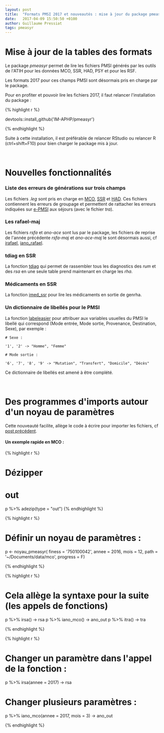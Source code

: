 ```yaml
---
layout: post
title:  "Formats PMSI 2017 et nouveautés : mise à jour du package pmeasyr"
date:   2017-04-09 15:50:50 +0100
author: Guillaume Pressiat
tags: pmeasyr
---
```



# Mise à jour de la tables des formats

Le package *pmeasyr* permet de lire les fichiers PMSI générés par les outils de l'ATIH pour les données MCO, SSR, HAD, PSY et pour les RSF.

Les formats 2017 pour ces champs PMSI sont désormais pris en charge par le package.

Pour en profiter et pouvoir lire les fichiers 2017, il faut relancer l'installation du package : 


{% highlight r %}

devtools::install_github('IM-APHP/pmeasyr')

{% endhighlight %}

Suite à cette installation, il est préférable de relancer RStudio ou relancer R (ctrl+shift+F10) pour bien charger le package mis à jour.

  

<br>

# Nouvelles fonctionnalités

### Liste des erreurs de générations sur trois champs

Les fichiers *.leg* sont pris en charge en [MCO](https://github.com/IM-APHP/pmeasyr/blob/master/Rd_md/ileg_mco.Rmd), [SSR](https://github.com/IM-APHP/pmeasyr/blob/master/Rd_md/ileg_ssr.Rmd) et [HAD](https://github.com/IM-APHP/pmeasyr/blob/master/Rd_md/ileg_had.Rmd). Ces fichiers contiennent les erreurs de groupage et permettent de rattacher les erreurs indiquées sur [e-PMSI](https://epmsi.atih.sante.fr/) aux séjours (avec le fichier *tra*).


### Les rafael-maj

Les fichiers *rsfa* et *ano-ace* sont lus par le package, les fichiers de reprise de l'année précédente *rsfa-maj* et *ano-ace-maj* le sont désormais aussi, cf [irafael](https://github.com/IM-APHP/pmeasyr/blob/master/Rd_md/irafael.Rmd), [iano_rafael](https://github.com/IM-APHP/pmeasyr/blob/master/Rd_md/iano_rafael.Rmd).


### tdiag en SSR

La fonction [tdiag](https://github.com/IM-APHP/pmeasyr/blob/master/Rd_md/tdiag.Rmd) qui permet de rassembler tous les diagnostics des *rum* et des *rsa* en une seule table prend maintenant en charge les *rha*.

### Médicaments en SSR

La fonction [imed_ssr](https://github.com/IM-APHP/pmeasyr/blob/master/Rd_md/imed_ssr.Rmd) pour lire les médicaments en sortie de genrha.

### Un dictionnaire de libellés pour le PMSI

La fonction [labeleasier](https://github.com/IM-APHP/pmeasyr/blob/master/Rd_md/labeleasier.Rmd) pour attribuer aux variables usuelles du PMSI le libellé qui correspond (Mode entrée, Mode sortie, Provenance, Destination, Sexe), par exemple : 

```
# Sexe : 

'1', '2' -> "Homme", "Femme"
```
```
# Mode sortie : 

'6', '7', '8', '9' -> "Mutation", "Transfert", "Domicile", "Décès"
```

Ce dictionnaire de libellés est amené à être complété.


<br>

# Des programmes d'imports autour d'un noyau de paramètres

Cette nouveauté facilite, allège le code à écrire pour importer les fichiers, cf [post précédent](https://guillaumepressiat.github.io/blog/2017/03/Flux_d_import_avec_pmeasyr).

#### Un exemple rapide en MCO : 


{% highlight r %}
# Dézipper
# out
p %>% adezip(type = "out")
{% endhighlight %}

{% highlight r %}

# Définir un noyau de paramètres :
p <- noyau_pmeasyr(
        finess   = '750100042',
        annee    = 2016,
        mois     = 12,
        path     = '~/Documents/data/mco',
        progress = F)

{% endhighlight %}

{% highlight r %}

# Cela allège la syntaxe pour la suite (les appels de fonctions)

p %>% irsa()     -> rsa
p %>% iano_mco() -> ano_out
p %>% itra()     -> tra

{% endhighlight %}

{% highlight r %}

# Changer un paramètre dans l'appel de la fonction : 

p %>% irsa(annee = 2017)     -> rsa

# Changer plusieurs paramètres : 
p %>% iano_mco(annee = 2017, mois = 3) -> ano_out

{% endhighlight %}

